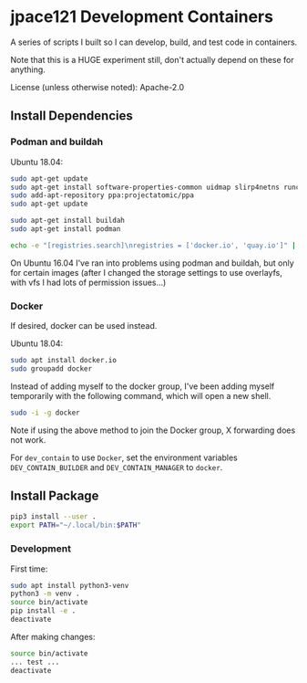 # jpace121 Development Containers

A series of scripts I built so I can develop, build, and test code in
containers.

Note that this is a HUGE experiment still, don't actually depend on these
for anything.

License (unless otherwise noted): Apache-2.0

## Install Dependencies

### Podman and buildah

Ubuntu 18.04:
```bash
sudo apt-get update 
sudo apt-get install software-properties-common uidmap slirp4netns runc
sudo add-apt-repository ppa:projectatomic/ppa
sudo apt-get update 

sudo apt-get install buildah
sudo apt-get install podman

echo -e "[registries.search]\nregistries = ['docker.io', 'quay.io']" | sudo tee /etc/containers/registries.conf
```

On Ubuntu 16.04 I've ran into problems using podman and buildah, but only for
certain images (after I changed the storage settings to use overlayfs, with
vfs I had lots of permission issues...)

### Docker
If desired, docker can be used instead.

Ubuntu 18.04:
```bash
sudo apt install docker.io
sudo groupadd docker
```

Instead of adding myself to the docker group, I've been adding myself
temporarily with the following command, which will open a new shell.
```bash
sudo -i -g docker
```
Note if using the above method to join the Docker group, X forwarding
does not work.

For  `dev_contain` to use `Docker`, set the environment variables
`DEV_CONTAIN_BUILDER` and `DEV_CONTAIN_MANAGER` to `docker`.

## Install Package
```bash
pip3 install --user .
export PATH="~/.local/bin:$PATH"
```

### Development
First time:
```bash
sudo apt install python3-venv
python3 -m venv .
source bin/activate
pip install -e .
deactivate
```

After making changes:
```bash
source bin/activate
... test ...
deactivate
```
